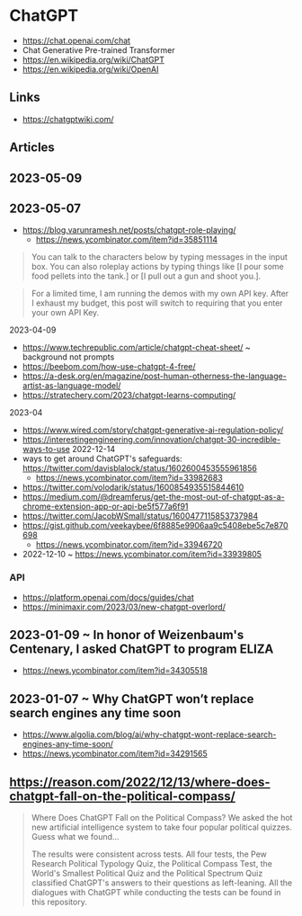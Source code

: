 # ChatGPT

* https://chat.openai.com/chat
* Chat Generative Pre-trained Transformer
* https://en.wikipedia.org/wiki/ChatGPT
* https://en.wikipedia.org/wiki/OpenAI

## Links

* https://chatgptwiki.com/


## Articles

## 2023-05-09



## 2023-05-07

* https://blog.varunramesh.net/posts/chatgpt-role-playing/
  * https://news.ycombinator.com/item?id=35851114

> You can talk to the characters below by typing messages in the input box. You can also roleplay actions by typing things like [I pour some food pellets into the tank.] or [I pull out a gun and shoot you.].

>For a limited time, I am running the demos with my own API key. After I exhaust my budget, this post will switch to requiring that you enter your own API Key.


2023-04-09
* https://www.techrepublic.com/article/chatgpt-cheat-sheet/ ~ background not prompts
* https://beebom.com/how-use-chatgpt-4-free/
* https://a-desk.org/en/magazine/post-human-otherness-the-language-artist-as-language-model/
* https://stratechery.com/2023/chatgpt-learns-computing/

2023-04
* https://www.wired.com/story/chatgpt-generative-ai-regulation-policy/
* https://interestingengineering.com/innovation/chatgpt-30-incredible-ways-to-use
2022-12-14
* ways to get around ChatGPT's safeguards: https://twitter.com/davisblalock/status/1602600453555961856
  * https://news.ycombinator.com/item?id=33982683
* https://twitter.com/volodarik/status/1600854935515844610
* https://medium.com/@dreamferus/get-the-most-out-of-chatgpt-as-a-chrome-extension-app-or-api-be5f577a6f91
* https://twitter.com/JacobWSmall/status/1600477115853737984
* https://gist.github.com/veekaybee/6f8885e9906aa9c5408ebe5c7e870698
  * https://news.ycombinator.com/item?id=33946720
* 2022-12-10 ~ https://news.ycombinator.com/item?id=33939805

### API

* https://platform.openai.com/docs/guides/chat
* https://minimaxir.com/2023/03/new-chatgpt-overlord/

## 2023-01-09 ~ In honor of Weizenbaum's Centenary, I asked ChatGPT to program ELIZA

* https://news.ycombinator.com/item?id=34305518


## 2023-01-07 ~ Why ChatGPT won’t replace search engines any time soon

* https://www.algolia.com/blog/ai/why-chatgpt-wont-replace-search-engines-any-time-soon/
* https://news.ycombinator.com/item?id=34291565




## https://reason.com/2022/12/13/where-does-chatgpt-fall-on-the-political-compass/

>Where Does ChatGPT Fall on the Political Compass?
>We asked the hot new artificial intelligence system to take four popular political quizzes. Guess what we found...
>
>The results were consistent across tests. All four tests, the Pew Research Political Typology Quiz, the Political Compass Test, the World's Smallest Political Quiz and the Political Spectrum Quiz classified ChatGPT's answers to their questions as left-leaning. All the dialogues with ChatGPT while conducting the tests can be found in this repository.